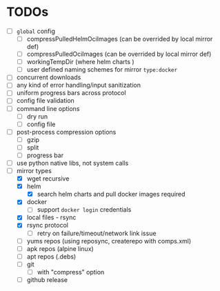 # TODOs
- [ ] `global` config
  - [ ] compressPulledHelmOciImages (can be overrided by local mirror def)
  - [ ] compressPulledOciImages (can be overrided by local mirror def)
  - [ ] workingTempDir (where helm charts )
  - [ ] user defined naming schemes for mirror `type:docker`
- [ ] concurrent downloads
- [ ] any kind of error handling/input sanitization
- [ ] uniform progress bars across protocol
- [ ] config file validation
- [ ] command line options
  - [ ] dry run
  - [ ] config file
- [ ] post-process compression options
  - [ ] gzip
  - [ ] split
  - [ ] progress bar
- [ ] use python native libs, not system calls
- [ ] mirror types
  - [x] wget recursive
  - [x] helm
    - [x] search helm charts and pull docker images required
  - [x] docker
    - [ ] support `docker login` credentials
  - [x] local files - rsync
  - [x] rsync protocol
    - [ ] retry on failure/timeout/network link issue
  - [ ] yums repos (using reposync, createrepo with comps.xml)
  - [ ] apk repos (alpine linux)
  - [ ] apt repos (.debs)
  - [ ] git
    - [ ] with "compress" option
  - [ ] github release